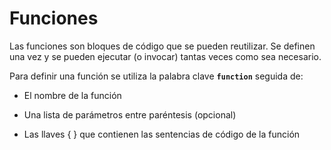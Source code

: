 # Funciones

Las funciones son bloques de código que se pueden reutilizar. Se definen una vez y se pueden ejecutar (o invocar) tantas veces como sea necesario.

Para definir una función se utiliza la palabra clave **`function`** seguida de:

* El nombre de la función

* Una lista de parámetros entre paréntesis (opcional)

* Las llaves { } que contienen las sentencias de código de la función

